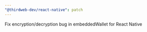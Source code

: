 ```yaml
---
"@thirdweb-dev/react-native": patch
---
```


Fix encryption/decryption bug in embeddedWallet for React Native
